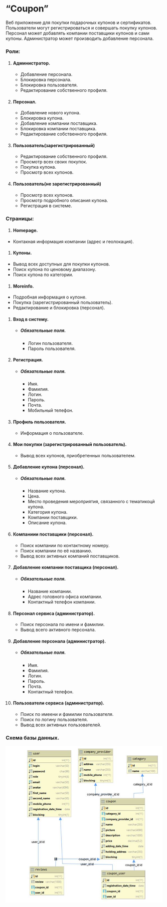# “Coupon”
Веб приложение для покупки подарочных купонов и сертификатов. Пользователи
могут регистрироваться и совершать покупку купонов. Персонал может добавлять
компании поставщики купонов и сами купоны. Администратор может производить
добавление персонала.
### Роли:
1. #### Администратор.
   - Добавление персонала.
   - Блокировка персонала.
   - Блокировка пользователя.
   - Редактирование собственного профиля.
1. #### Персонал.
   - Добавление нового купона.
   - Блокировка купона.
   - Добавление компании поставщика.
   - Блокировка компании поставщика.
   - Редактирование собственного профиля.
1. #### Пользователь(зарегистрированный)
   - Редактирование собственного профиля.
   - Просмотр всех своих покупок.
   - Покупка купона.
   - Просмотр всех купонов.
1. #### Пользователь(не зарегистрированный) 
   - Просмотр всех купонов.
   - Просмотр подробного описания купона.
   - Регистрация в системе.
### Страницы:
1. #### Homepage.
  - Контакная информация компании (адрес и геолокация).
1. #### Купоны.
  - Вывод всех доступных для покупки купонов.
  - Поиск купона по ценовому диапазону.
  - Поиск купона по категории.
1. #### Moreinfo.
  - Подробная информация о купоне.
  - Покупка (зарегистрированный пользователь).
  - Редактирование и блокировка (персонал).
1. #### Вход в систему.
    - ##### Обязательные поля.
      - Логин пользователя.
      - Пароль пользователя.
1. #### Регистрация.
   - ##### Обязательные поля.
      - Имя.
      - Фамилия.
      - Логин.
      - Пароль.
      - Почта.
      - Мобильный телефон.
1. #### Профиль пользователя.
    - Информация о пользователе.
1. #### Мои покупки (зарегистрированный пользователь).
    - Вывод всех купонов, приобретенных пользователем.
1. #### Добавление купона (персонал).
    - ##### Обязательные поля.
      - Название купона.
      - Цена.
      - Место проведения мероприятия, связанного с тематикоцй купона.
      - Категория купона.
      - Компании поставщики.
      - Описание купона.
1. #### Компаниии поставщики (персонал).
      - Поиск компании по контактному номеру.
      - Поиск компании по её названию.
      - Вывод всех активных компаний поставщиков.
1. #### Добавление компании поставщика (персонал).
    - ##### Обязательные поля.
      - Название компании.
      - Адрес головного офиса компании.
      - Контактный телефон компании.
1. #### Персонал сервиса (администратор).
    - Поиск персонала по имени и фамилии.
    - Вывод всего активного персонала.
1. #### Добавление персонала (администратор).
    - ##### Обязательные поля.
      - Имя.
      - Фамилия.
      - Логин.
      - Пароль.
      - Почта.
      - Контактный телефон.
1. #### Пользователи сервиса (администратор).
    - Поиск по имеени и фамилии пользователя.
    - Поиск по логину пользователя.
    - Вывод всех активных пользователей.

### Схема базы данных.
![Database scheme](https://github.com/Oleg-Bondarev/JavaST_july_2019/raw/master/FinalTask/img/Database.JPG)
